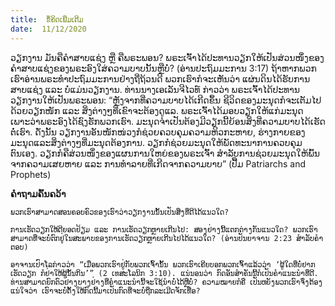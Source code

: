 ```yaml
---
title:  ຂໍ້ຄິດເພີ່ມເຕີມ
date:  11/12/2020
---
```


ວຽກງານ ມັນຄືຄຳສາບແຊ່ງ ຫຼື ຄືພຣະພອນ? ພຣະເຈົ້າໄດ້ປະທານວຽກໃຫ້ເປັນສ່ວນໜຶ່ງຂອງຄຳສາບແຊ່ງຂອງພຣະອົງໃສ່ຄວາມບາບນັ້ນຫຼືບໍ່? (ອ່ານປະຖົມມະການ 3:17) ຖ້າຫາກພວກເຮົາອ່ານພຣະທຳປະຖົມມະການຢ່າງຖີ່ຖ້ວນດີ ພວກເຮົາກໍຈະເຫັນວ່າ ແຜ່ນດິນໄດ້ຮັບການສາບແຊ່ງ ແລະ ບໍ່ແມ່ນວຽກງານ. ທ່ານນາງເອເລັນຈີໄວທ໌ ກ່າວວ່າ ພຣະເຈົ້າໄດ້ປະທານວຽກງານໃຫ້ເປັນພຣະພອນ: “ຫຼັງຈາກທີ່ຄວາມບາບໄດ້ເກີດຂຶ້ນ ຊີວິດຂອງມະນຸດກໍຈະເຕັມໄປດ້ວຍວຽກໜັກ ແລະ ສິ່ງຕ່າງໆທີ່ເຂົາຈະຕ້ອງດູແລ. ພຣະເຈົ້າໄດ້ມອບວຽກໃຫ້ແກ່ມະນຸດ ເພາະວ່າພຣະອົງໄດ້ຊົງຮັກພວກເຮົາ. ມະນຸດຈຳເປັນຕ້ອງມີວຽກນີ້ຍ້ອນສິ່ງທີ່ຄວາມບາບໄດ້ເຮັດຕໍ່ເຮົາ. ດັ່ງນັ້ນ ວຽກງານອັນໜັກໜ່ວງກໍຊ່ວຍຄວບຄຸມຄວາມຫິວກະຫາຍ, ຮ່າງກາຍຂອງມະນຸດແລະສິ່ງຕ່າງໆທີ່ມະນຸດຕ້ອງການ. ວຽກກໍຊ່ວຍມະນຸດໃຫ້ພັດທະນາການຄວບຄຸມຕົນເອງ. ວຽກກໍຄືສ່ວນໜຶ່ງຂອງແຜນການໃຫຍ່ຂອງພຣະເຈົ້າ ສຳລັບການຊ່ວຍມະນຸດໃຫ້ພົ້ນຈາກຄວາມເສຍຫາຍ ແລະ ການທຳລາຍທີ່ເກີດຈາກຄວາມບາບ” (ປື້ມ Patriarchs and Prophets)

**ຄຳຖາມຄົ້ນຄວ້າ**

`ພວກເຮົາສາມາດສອນຄອບຄົວຂອງເຮົາວ່າວຽກງານນັ້ນເປັນສິ່ງທີ່ດີໄດ້ແນວໃດ?`

`ການເຮັດວຽກໃຫ້ດີຍອດຢ້ຽມ ແລະ ການເຮັດວຽກຫຼາຍເກີນໄປ: ສອງຢ່າງນີ້ແຕກຕ່າງກັນແນວໃດ? ພວກເຮົາສາມາດທີ່ຈະບໍ່ຕົກຢູ່ໃນສະພາບຂອງການເຮັດວຽກຫຼາຍເກີນໄປໄດ້ແນວໃດ? (ອ່ານປັນຍາຈານ 2:23 ສຳລັບຄຳຕອບ)`

`ອາຈານເປົາໂລກ່າວວ່າ “ເມື່ອພວກເຮົາຢູ່ກັບພວກເຈົ້ານັ້ນ ພວກເຮົາເຄີຍບອກພວກເຈົ້າແລ້ວວ່າ ‘ຜູ້ໃດທີ່ບໍ່ຢາກເຮັດວຽກ ກໍຢ່າໃຫ້ຜູ້ນັ້ນກິນ’” (2 ເທສະໂລນິກ 3:10). ແນ່ນອນວ່າ ກົດອັນສຳຄັນນີ້ກໍເປັນຄຳແນະນຳທີ່ດີ. ທ່ານສາມາດຍົກຕົວຢ່າງບາງຢ່າງທີ່ຄຳແນະນຳນີ້ຈະໃຊ້ນຳບໍ່ໄດ້ຫຼືບໍ່? ຄວາມໝາຍກໍຄື ເປັນຫຍັງພວກເຮົາຈຶ່ງຕ້ອງແນ່ໃຈວ່າ ເຮົາຈະບໍ່ຕັ້ງໃຫ້ກົດນີ້ມາເປັນກົດທີ່ຈະບໍ່ຖືກລະເມີດຈັກເທື່ອ?`